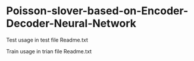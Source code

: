 # Poisson-slover-based-on-Encoder-Decoder-Neural-Network

Test usage in test file Readme.txt





Train usage in trian file Readme.txt
